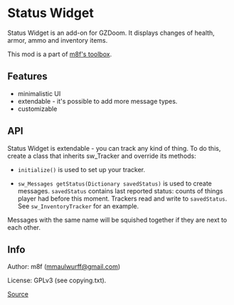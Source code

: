 # Status Widget

Status Widget is an add-on for GZDoom. It displays changes of health, armor,
ammo and inventory items.

This mod is a part of [m8f's toolbox](https://mmaulwurff.github.io/pages/toolbox).

## Features

- minimalistic UI
- extendable - it's possible to add more message types.
- customizable

## API

Status Widget is extendable - you can track any kind of thing. To do this,
create a class that inherits sw_Tracker and override its methods:

- `initialize()` is used to set up your tracker.

- `sw_Messages getStatus(Dictionary savedStatus)` is used to create
  messages. `savedStatus` contains last reported status: counts of things player
  had before this moment. Trackers read and write to `savedStatus`. See
  `sw_InventoryTracker` for an example.

Messages with the same name will be squished together if they are next to each
other.

## Info

Author: m8f (mmaulwurff@gmail.com)

License: GPLv3 (see copying.txt).

[Source](https://github.com/mmaulwurff/status-widget/)

